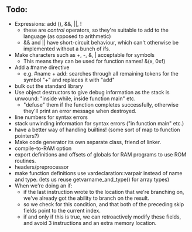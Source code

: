 Todo:
-----

- Expressions: add (), &&, ||, !
	- these are *control* operators, so they're suitable to add to the language (as opposed to arithmetic)
	- && and || have short-circuit behaviour, which can't otherwise be implemented without a bunch of ifs.
- Make characters such as +, -, &, | acceptable for symbols
	- This means they can be used for function names! &(x, 0xf)
- Add a #name directive
    - e.g. #name + add: searches through all remaining tokens for the symbol "+" and replaces it with "add"
- bulk out the standard library
- Use object destructors to give debug information as the stack is unwound: "inside while, inside function main" etc.
	- "defuse" them if the function completes successfully, otherwise they'll print an error message when destroyed.
- line numbers for syntax errors
- stack unwinding information for syntax errors ("in function main" etc.)
- have a better way of handling builtins! (some sort of map to function pointers?)
- Make code generator its own separate class, friend of linker.
- compile-to-RAM option
- export definitions and offsets of globals for RAM programs to use ROM routines.
- headers/preprocessor
- make function definitions use vardeclaration::varpair instead of name and type. (lets us reuse getvarname_and_type() for array types)
- When we're doing an if:
	- if the last instruction wrote to the location that we're branching on, we've already got the ability to branch on the result.
	- so we check for this condition, and that both of the preceding skip fields point to the current index.
	- if and only if this is true, we can retroactively modify these fields, and avoid 3 instructions and an extra memory location.